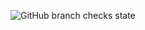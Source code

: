 ![GitHub branch checks state](https://img.shields.io/github/checks-status/itsdanesh/itsdanesh/main)
